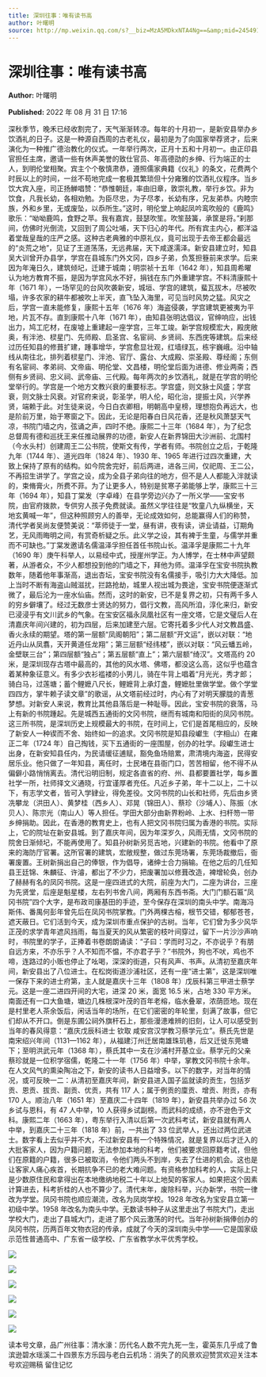 ```yaml
---
title: 深圳往事：唯有读书高
author: 叶曙明
source: http://mp.weixin.qq.com/s?__biz=MzA5MDkxNTA4Ng==&amp;mid=2454912584&amp;idx=1&amp;sn=d6a52fd512a02e484068027d8dbdf715&amp;chksm=87a23629b0d5bf3f8bd629efe1f343f23849fb3b01f70f81cb44ec211b1914f98b7398596b8a#rd
---
```


# 深圳往事：唯有读书高

**Author:** 叶曙明

**Published:** 2022 年 08 月 31 日 17:16

深秋季节，晚禾已经收割完了，天气渐渐转凉。每年的十月初一，是新安县举办乡饮酒礼的日子。这是一种源自西周的古老礼仪，最初是为了向国家举荐贤才，后来演化为一种推广德治教化的仪式。一年举行两次，正月十五和十月初一。由正印县官担任主席，邀请一些有休声美誉的致仕官员、年高德劭的乡绅、行为端正的士人，到明伦堂相聚。宾主个个敬慎肃恭，遵照儒家典籍《仪礼》的条文，花费两个时辰以上的时间，一丝不苟地完成一套极其繁琐但十分雍雅的饮酒礼仪程序。当乡饮大宾入座，司正扬觯唱赞：“恭惟朝廷，率由旧章，敦崇礼教，举行乡饮。非为饮食，凡我长幼，各相劝勉。为臣尽忠，为子尽孝，长幼有序，兄友弟恭。内睦宗族，外和乡里，无或废坠，以忝所生。”这时，明伦堂上响起凤吟鸾吹般的《鹿鸣》歌乐：“呦呦鹿鸣，食野之苹。我有嘉宾，鼓瑟吹笙。吹笙鼓簧，承筐是将。”刹那间，仿佛时光倒流，又回到了周公吐哺，天下归心的年代。所有宾主内心，都洋溢着堂哉皇哉的庄严之感。这种古老典雅的中原礼仪，竟可出现于去帝王都会最远的“炎荒之地”，见证了王道荡荡，无远弗届，天下咸遂濡泽。新安县建立时，知县吴大训曾开办县学，学宫在县城东门外文冈，四乡子弟，负笈担簦前来求学。后来因为年淹日久，建筑倾圮，迁建于城南；明崇祯十五年（1642 年），知县周希曜认为地方教育不振，是因为学宫风水不好，捐钱在东门外重建学宫。不料清康熙十年（1671 年），一场罕见的台风吹袭新安，城垣、学宫的建筑，蜚瓦拔木，尽被吹塌，许多农家的耕牛都被吹上半天，直飞坠入海里，可见当时风势之猛。风灾之后，学宫一直未能修复，康熙十五年（1676 年）海盗侵袭，学宫建筑更被夷为平地，片瓦不存。直到康熙十八年（1671 年），由知县张明达倡议，官绅响应，出钱出力，鸠工庀材，在废墟上重建起一座学宫，三年工竣。新学宫规模宏大，殿庑敞奥，有泮池、棂星门、先师殿、启圣宫、名宦祠、乡贤祠、东西庑等建筑。后来经过历任知县的修葺扩建，踵事增华，学宫愈显壮观，红墙绿瓦，栋宇巍峨。沿中轴线从南往北，排列着棂星门、泮池、官厅、露台、大成殿、崇圣殿、尊经阁；东侧有名宦祠、孝弟祠、文帝庙、明伦堂、文昌楼，明伦堂后面为进德、修业两斋；西侧有乡贤祠、忠义祠、武帝庙、三代殿。每年两次的乡饮酒礼，就是在学宫的明伦堂举行的。学宫是一个地方文教兴衰的重要标志。学宫盛，则文脉士风盛；学宫衰，则文脉士风衰。对官府来说，彰圣学，明人伦，昭化治，提振士风，兴学养贤，端赖于此。对生徒来说，今日白衣卿相，明朝高中皇榜，理想抱负再远大，也是阶前万里，始于寒窗之下。因此，无论是阳春白日风花香，还是秋风萧瑟天气凉，书院门墙之内，弦诵之声，四时不绝。康熙二十三年（1684 年），为了纪念总督周有德和巡抚王来任推动展界的功德，新安人在新界锦田大沙洲前、北围村（今水头村）创建周王二公书院，使斯文有传，学者有师。书院创立之后，于乾隆九年（1744 年）、道光四年（1824 年）、1930 年、1965 年进行过四次重建，大致上保持了原有的结构。如今院舍完好，前后两进，进各三间，仅祀周、王二公，不再招生讲学了。学宫之设，成为全县子弟向往的地方，但不是人人都能入泮就读的，束脩膏火，所费不菲。为了让更多人，特别是贫寒子弟能够上学，康熙三十三年（1694 年），知县丁棠发（字卓峰）在县学旁边兴办了一所义学——宝安书院，由官府拨款，专供穷人孩子免费就读。虽然义学往往是“牧童八九纵横坐，天地玄黄喊一年”，但这种照顾穷人的善举，无论成效如何，总能赢得人们的称赞，清代学者吴尚友便赞美说：“萃师徒于一堂，昼有讲，夜有读，讲业请益，订期角艺，无风雨晦明之间，有赏奇析疑之乐。此义学之设，其有裨于生童，与儒学并重而不可缺也。”丁棠发邀请名儒温泽孚担任首任书院山长。温泽孚是康熙二十九年（1690 年）庚午科举人，以易经中式，授崖州学正。为人博学，在士林中声望颇著，从游者众，不少人都想投到他的门墙之下，拜他为师。温泽孚在宝安书院执教数年，随着他年事渐高，退出杏坛，宝安书院没有名儒接手，吸引力大大降低。加上当时不断有海盗山贼滋扰，拦路抢劫，城里人视出城为畏途，宝安书院便逐渐式微了，最后沦为一座水仙庙。然而，这时的新安，已不是复界之初，只有两千多人的穷乡僻壤了。经过无数彦士贤达的努力，倡行文教，高风所洎，淳化来归，新安已浸浸乎有文川武乡的气象。在宝安区福永凤凰社区有一座文塔，它是文璧后人在清嘉庆年间兴建的，初为四层，后来加建至六层。它寄托着多少代人对文教昌盛、香火永续的期望。塔的第一层额“凤阁朝阳”；第二层额“开文运”，嵌以对联：“地近丹山从凤翥，天开黄道任龙翔”；第三层额“经纬楼”，嵌以对联：“风云蟠五岭，金壁联三台”；第四层额“独占”；第五层额“直上”；第六层额“绮汉”。文塔高约 20 米，是深圳现存古塔中最高的，其他的风水塔、佛塔，都没这么高，这似乎也蕴含着某种象征意义。有多少衣衫褴褛的小男儿，骑在牛背上唱着“月光光，秀才郎；骑白马，过莲塘；蓄个鲤嬷八尺长，鲤嬷背上承灯盏，鲤嬷肚里做学堂。做个学堂四四方，掌牛赖子读文章”的歌谣，从文塔前经过时，内心有了对明天朦胧的青葱梦想。对新安人来说，教育比其他县落后是一种耻辱。因此，宝安书院的衰落，马上有新的书院踵起。先是城西五通街的文冈书院，继而有城南和阳街的凤冈书院。这三所书院，是深圳历史上规模最大的书院，在时间上，它们是首尾相应的，反映了新安人一种锲而不舍、始终如一的追求。文冈书院是知县段巘生（字相山）在雍正二年（1724 年）自己掏钱，买下五通街的一座围屋，创办的社学。段巘生进士出身，在新安知县任内，为民请缓征逋赋，豁免鱼场赔累，肃清境内海盗，民得安居乐业。他只做了一年知县，离任时，士民堵在县衙门口，苦苦相留，他不得不从偏僻小路悄悄离去。清代沿明旧制，规定各直省的府、州、县都要置社学，每乡置社学一所，社师择文义通晓，行宜谨厚者充任。凡近乡子弟，年十二以上，二十以下，有志学文者，皆可入学肄业，得免差役。文冈书院的山长和社师，先后由乡贤冼攀龙（洪田人）、黄梦桂（西乡人）、邓晃（锦田人）、蔡珍（沙埔人）、陈振（水贝人）、陈宗光（南山人）等人担任。学田大部分由新界粉岭、上水、扫杆笏一带乡绅捐助。因此，在香港的教育史上，也有人把文冈书院归属为香港的书院。实际上，它的院址在新安县城。到了嘉庆年间，因为年深岁久，风雨无情，文冈书院的院舍日渐倾圮，不能再使用了。知县孙树新另觅吉地，兴建新的书院。他看中了原来的海防厅官署。这所官署的建筑，宏敞规整，做过东莞场署，东莞场裁撤后，衙署废置。王树新捐出自己的俸银，作为倡导，诸绅士合力捐输。在他之后的几任知县王廷锦、朱麟征、许濬，都出了不少力，把废署加以修葺改造，裨增轮奂，创办了赫赫有名的凤冈书院。这是一座四进式的大院，前座为大门，二座为讲台，三座为先贤堂，后座是魁星楼，左右列书舍八间，两厢有东西书斋。大门门额石匾“凤冈书院”四个大字，是布政司康基田的手迹，至今保存在深圳的南头中学。南海冯斯伟、番禺何彭年曾先后在凤冈书院掌教。门外两棵古榕，根节交错，郁郁苍苍，遮天蔽日。它们活到今天，成为深圳市重点保护的古树。当年，它们曾为多少风华正茂的求学青年遮风挡雨，每当夏天的风从繁密的枝叶间穿过，留下一片沙沙声响时，书院里的学子，正捧着书卷朗朗诵读：“子曰：学而时习之，不亦说乎？有朋自远方来，不亦乐乎？人不知而不愠，不亦君子乎？”书院外，狗也不吠，鸡也不啼，连路过的小贩也停止了吆喝，深深的街道，只有风声、书声。从清初至嘉庆年间，新安县出了八位进士。在松岗街道沙浦社区，还有一座“进士第”，这是深圳唯一保存下来的进士府第，主人就是嘉庆十三年（1808 年）戊辰科第三甲进士蔡学元。这是一座二进四开间的大宅，进深 20 米，面宽 16.5 米，占地 330 平方米。南面还有一口大鱼塘，塘边几株根深叶茂的百年老榕，临水叠翠，浓荫匝地。现在是村里老人茶余饭后，闲话当年的场所，在它们密密的年轮里，刻满了故事，但它们却从不开口。倒是东圃公祠外旗杆石上，那些漫漶难辨的旧刻，让人可以感受到当年的春风得意：“嘉庆戊辰科进士 钦取 咸安宫汉学教习蔡学元立”。蔡氏先世是南宋绍兴年间（1131—1162 年），从福建汀州迁居南雄珠玑巷，后又迁徙东莞塘下；至明洪武元年（1368 年），蔡氏其中一支在沙浦村开基立业。蔡学元的父亲蔡珍就是一位积学宿儒，乾隆二十一年（1756 年）中举，掌教文冈书院十余年。在人文风气的熏染陶冶之下，新安的读书人日益增多。以下的数字，对当年的情况，或可反映一二：从清初至嘉庆年间，新安县进入国子监就读的贡生，包括岁贡、恩贡、拔贡、副贡、优贡，共有 117 人；属于例贡的廩贡、增贡、附贡，亦有 170 人。顺治八年（1651 年）至嘉庆二十四年（1819 年），新安县共举办过 56 次乡试与恩科，有 47 人中举，10 人获得乡试副榜。而武科的成绩，亦不逊色于文科。康熙二年（1663 年），粤东举行入清以后第一次武科考试，新安县就有两人中举，到嘉庆二十三年（1818 年）前，一共出了 33 位武举人，还出过两位武进士。数字看上去似乎并不大，不过新安县有一个特殊情况，就是复界以后才迁入的大批客家人，因为户籍问题，无法参加本地的科考，他们被要求回原籍考试，但他们在原籍的户籍，很多已被取消，令他们两头不到岸，失去了仕进的机会。这也是让客家人痛心疾首，长期抗争不已的老大难问题。有资格参加科考的人，实际上只是少数原住民和拿得出在本地缴纳地税二十年以上地契的客家人。如果把这个因素计算进去，科考折桂的人也不算少了。清代末年，废除科举，兴办新学，书院一律改为学堂。凤冈书院也顺应潮流，改名为凤岗学校。1928 年改名为宝安县立第一初级中学。1958 年改名为南头中学。无数读书种子从这里走出了书院大门，走出学校大门，走出了县城大门，走进了那个风云激荡的时代。当年孙树新捐俸创办的凤冈书院，历两百年文物衣冠的传承，成就了今天的深圳南头中学——它是国家级示范性普通高中、广东省一级学校、广东省教学水平优秀学校。

![](https://mmbiz.qpic.cn/mmbiz_jpg/PJWG74pLsMabiaOv3gSIZUGTA9ItYUjxdBhhpvL1h16KhicVupf4sa3BMPxkXdTD3hZyaZrkpmtR0zrQiciakoLt6w/640)

![](https://mmbiz.qpic.cn/mmbiz_jpg/PJWG74pLsMabiaOv3gSIZUGTA9ItYUjxdvsriaTojPQ2XuL16e4yicGppa8mR9R8Vic3F3lyjJIftQSvENbDFncqXQ/640)

![](https://mmbiz.qpic.cn/mmbiz_jpg/PJWG74pLsMabiaOv3gSIZUGTA9ItYUjxdpfNg58PjKmy9fVgru5vrf8a5bq22Gk8C686qFNNxicO9krrY2MQeEow/640)

![](https://mmbiz.qpic.cn/mmbiz_jpg/PJWG74pLsMabiaOv3gSIZUGTA9ItYUjxduvp5ibolXxwicfY9Eg3L42esc8ArqibkZFIL8rNyD3jGAZ3FVyBXFFzLg/640)

![](https://mmbiz.qpic.cn/mmbiz_jpg/PJWG74pLsMabiaOv3gSIZUGTA9ItYUjxdibOxcCrMjmFWSTN3T4Y8FHafsCknmHyddBDhg9kicOvgEwwtOZ6L38Kw/640?wx_fmt=jpeg)

![](https://mmbiz.qpic.cn/mmbiz_gif/Ljib4So7yuWgicN481ZkibbZd2QwWUmFfjkDxqNEuyNhx4P6YRv9Gib64sAO3HYcN523K6VAvyrn5dEMtoic1ucsz5Q/640?wx_fmt=gif)

读本号文章，品广州往事：清水濠：历代名人数不完九死一生，霍英东几乎成了鲁滨逊碧水瑶溪二十四景东方乐园与老白云机场：消失了的风景欢迎赞赏欢迎关注本号欢迎赐稿 留住记忆
